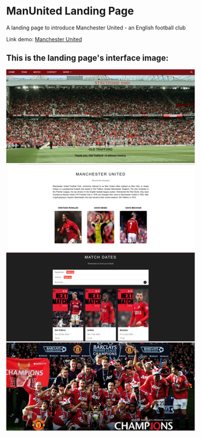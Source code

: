 
# ManUnited Landing Page    
A landing page to introduce Manchester United - an English football club

Link demo: [Manchester United](https://manutd-landingpage.vercel.app/)

## This is the landing page's interface image:
![](assets/capture/p1.jpg)
![](assets/capture/p2.jpg)
![](assets/capture/p3.jpg)
![](assets/capture/p4.jpg)
